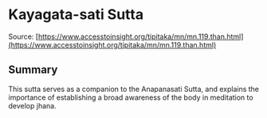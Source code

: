 # Kayagata-sati Sutta

Source: [https://www.accesstoinsight.org/tipitaka/mn/mn.119.than.html](https://www.accesstoinsight.org/tipitaka/mn/mn.119.than.html)

## Summary
This sutta serves as a companion to the Anapanasati Sutta, and explains the importance of establishing a broad awareness of the body in meditation to develop jhana.